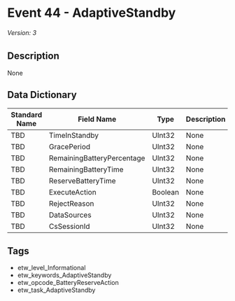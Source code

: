 # Event 44 - AdaptiveStandby
###### Version: 3

## Description
None

## Data Dictionary
|Standard Name|Field Name|Type|Description|Sample Value|
|---|---|---|---|---|
|TBD|TimeInStandby|UInt32|None|`None`|
|TBD|GracePeriod|UInt32|None|`None`|
|TBD|RemainingBatteryPercentage|UInt32|None|`None`|
|TBD|RemainingBatteryTime|UInt32|None|`None`|
|TBD|ReserveBatteryTime|UInt32|None|`None`|
|TBD|ExecuteAction|Boolean|None|`None`|
|TBD|RejectReason|UInt32|None|`None`|
|TBD|DataSources|UInt32|None|`None`|
|TBD|CsSessionId|UInt32|None|`None`|

## Tags
* etw_level_Informational
* etw_keywords_AdaptiveStandby
* etw_opcode_BatteryReserveAction
* etw_task_AdaptiveStandby